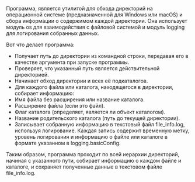 Программа, является утилитой для обхода директорий на операционной системе (предназначенной для Windows или macOS) и сбора информации о содержимом каждой директории. Она использует модуль os для взаимодействия с файловой системой и модуль logging для логирования собранных данных.

Вот что делает программа:

* Получает путь до директории из командной строки, передавая его в качестве аргумента при запуске программы. 
* Проверяет, что указанный путь является действительной директорией.
* Начинает обход директории и всех её подкаталогов.
* Для каждого файла или каталога, находящегося в директории, собирает информацию:
* Имя файла без расширения или название каталога.
* Расширение файла (если это файл).
* Флаг каталога (определяет, является ли объект каталогом).
* Название родительского каталога (путь до текущей директории).
* Записывает собранную информацию в текстовый файл file_info.log, используя логирование. Каждая запись содержит временную метку, уровень логирования и информацию о файле или каталоге в формате указанном в logging.basicConfig.

Таким образом, программа проходит по всей иерархии директорий, начиная с указанного пути, собирает информацию о каждом файле и каталоге, и сохраняет полученные данные в текстовом файле file_info.log.
